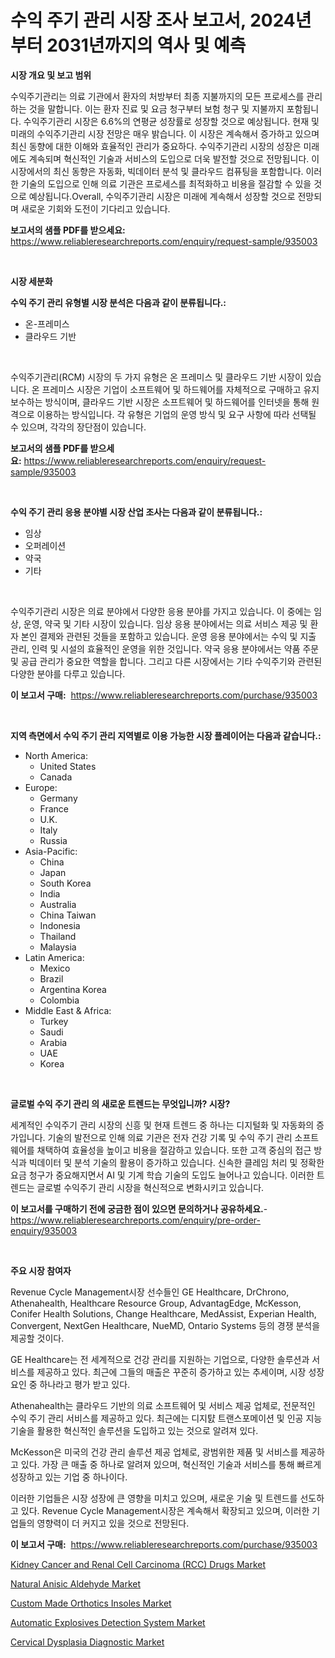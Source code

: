 <p><h1>수익 주기 관리 시장 조사 보고서, 2024년부터 2031년까지의 역사 및 예측</h1></p><p><strong>시장 개요 및 보고 범위</strong></p>
<p><p>수익주기관리는 의료 기관에서 환자의 처방부터 최종 지불까지의 모든 프로세스를 관리하는 것을 말합니다. 이는 환자 진료 및 요금 청구부터 보험 청구 및 지불까지 포함됩니다. 수익주기관리 시장은 6.6%의 연평균 성장률로 성장할 것으로 예상됩니다. 현재 및 미래의 수익주기관리 시장 전망은 매우 밝습니다. 이 시장은 계속해서 증가하고 있으며 최신 동향에 대한 이해와 효율적인 관리가 중요하다. 수익주기관리 시장의 성장은 미래에도 계속되며 혁신적인 기술과 서비스의 도입으로 더욱 발전할 것으로 전망됩니다. 이 시장에서의 최신 동향은 자동화, 빅데이터 분석 및 클라우드 컴퓨팅을 포함합니다. 이러한 기술의 도입으로 인해 의료 기관은 프로세스를 최적화하고 비용을 절감할 수 있을 것으로 예상됩니다.Overall, 수익주기관리 시장은 미래에 계속해서 성장할 것으로 전망되며 새로운 기회와 도전이 기다리고 있습니다.</p></p>
<p><strong>보고서의 샘플 PDF를 받으세요:</strong> <a href="https://www.reliableresearchreports.com/enquiry/request-sample/935003">https://www.reliableresearchreports.com/enquiry/request-sample/935003</a></p>
<p>&nbsp;</p>
<p><strong>시장 세분화</strong></p>
<p><strong>수익 주기 관리 유형별 시장 분석은 다음과 같이 분류됩니다.:</strong></p>
<p><ul><li>온-프레미스</li><li>클라우드 기반</li></ul></p>
<p>&nbsp;</p>
<p><p>수익주기관리(RCM) 시장의 두 가지 유형은 온 프레미스 및 클라우드 기반 시장이 있습니다. 온 프레미스 시장은 기업이 소프트웨어 및 하드웨어를 자체적으로 구매하고 유지보수하는 방식이며, 클라우드 기반 시장은 소프트웨어 및 하드웨어를 인터넷을 통해 원격으로 이용하는 방식입니다. 각 유형은 기업의 운영 방식 및 요구 사항에 따라 선택될 수 있으며, 각각의 장단점이 있습니다.</p></p>
<p><strong>보고서의 샘플 PDF를 받으세요:</strong>&nbsp;<a href="https://www.reliableresearchreports.com/enquiry/request-sample/935003">https://www.reliableresearchreports.com/enquiry/request-sample/935003</a></p>
<p>&nbsp;</p>
<p><strong> 수익 주기 관리 응용 분야별 시장 산업 조사는 다음과 같이 분류됩니다.:</strong></p>
<p><ul><li>임상</li><li>오퍼레이션</li><li>약국</li><li>기타</li></ul></p>
<p>&nbsp;</p>
<p><p>수익주기관리 시장은 의료 분야에서 다양한 응용 분야를 가지고 있습니다. 이 중에는 임상, 운영, 약국 및 기타 시장이 있습니다. 임상 응용 분야에서는 의료 서비스 제공 및 환자 본인 결제와 관련된 것들을 포함하고 있습니다. 운영 응용 분야에서는 수익 및 지출 관리, 인력 및 시설의 효율적인 운영을 위한 것입니다. 약국 응용 분야에서는 약품 주문 및 공급 관리가 중요한 역할을 합니다. 그리고 다른 시장에서는 기타 수익주기와 관련된 다양한 분야를 다루고 있습니다.</p></p>
<p><strong>이 보고서 구매:</strong>&nbsp; <a href="https://www.reliableresearchreports.com/purchase/935003">https://www.reliableresearchreports.com/purchase/935003</a></p>
<p>&nbsp;</p>
<p><strong>지역 측면에서 수익 주기 관리 지역별로 이용 가능한 시장 플레이어는 다음과 같습니다.:</strong></p>
<p><ul>
    <li>
        North America:
        <ul>
            <li>United States</li>
            <li>Canada</li>
        </ul>
    </li>
    <li>
        Europe:
        <ul>
            <li>Germany</li>
            <li>France</li>
            <li>U.K.</li>
            <li>Italy</li>
            <li>Russia</li>
        </ul>
    </li>
    <li>
        Asia-Pacific:
        <ul>
            <li>China</li>
            <li>Japan</li>
            <li>South Korea</li>
            <li>India</li>
            <li>Australia</li>
            <li>China Taiwan</li>
            <li>Indonesia</li>
            <li>Thailand</li>
            <li>Malaysia</li>
        </ul>
    </li>
    <li>
        Latin America:
        <ul>
            <li>Mexico</li>
            <li>Brazil</li>
            <li>Argentina Korea</li>
            <li>Colombia</li>
        </ul>
    </li>
    <li>
        Middle East & Africa:
        <ul>
            <li>Turkey</li>
            <li>Saudi</li>
            <li>Arabia</li>
            <li>UAE</li>
            <li>Korea</li>
        </ul>
    </li>
    </ul></p>
<p>&nbsp;</p>
<p><strong>글로벌 수익 주기 관리 의 새로운 트렌드는 무엇입니까? 시장?</strong></p>
<p><p>세계적인 수익주기 관리 시장의 신흥 및 현재 트렌드 중 하나는 디지털화 및 자동화의 증가입니다. 기술의 발전으로 인해 의료 기관은 전자 건강 기록 및 수익 주기 관리 소프트웨어를 채택하여 효율성을 높이고 비용을 절감하고 있습니다. 또한 고객 중심의 접근 방식과 빅데이터 및 분석 기술의 활용이 증가하고 있습니다. 신속한 클레임 처리 및 정확한 요금 청구가 중요해지면서 AI 및 기계 학습 기술의 도입도 늘어나고 있습니다. 이러한 트렌드는 글로벌 수익주기 관리 시장을 혁신적으로 변화시키고 있습니다.</p></p>
<p><strong>이 보고서를 구매하기 전에 궁금한 점이 있으면 문의하거나 공유하세요.</strong>- <a href="https://www.reliableresearchreports.com/enquiry/pre-order-enquiry/935003">https://www.reliableresearchreports.com/enquiry/pre-order-enquiry/935003</a></p>
<p>&nbsp;</p>
<p><strong>주요 시장 참여자</strong></p>
<p><p>Revenue Cycle Management시장 선수들인 GE Healthcare, DrChrono, Athenahealth, Healthcare Resource Group, AdvantagEdge, McKesson, Conifer Health Solutions, Change Healthcare, MedAssist, Experian Health, Convergent, NextGen Healthcare, NueMD, Ontario Systems 등의 경쟁 분석을 제공할 것이다. </p><p>GE Healthcare는 전 세계적으로 건강 관리를 지원하는 기업으로, 다양한 솔루션과 서비스를 제공하고 있다. 최근에 그들의 매출은 꾸준히 증가하고 있는 추세이며, 시장 성장 요인 중 하나라고 평가 받고 있다. </p><p>Athenahealth는 클라우드 기반의 의료 소프트웨어 및 서비스 제공 업체로, 전문적인 수익 주기 관리 서비스를 제공하고 있다. 최근에는 디지턄 트랜스포메이션 및 인공 지능 기술을 활용한 혁신적인 솔루션을 도입하고 있는 것으로 알려져 있다.</p><p>McKesson은 미국의 건강 관리 솔루션 제공 업체로, 광범위한 제품 및 서비스를 제공하고 있다. 가장 큰 매출 중 하나로 알려져 있으며, 혁신적인 기술과 서비스를 통해 빠르게 성장하고 있는 기업 중 하나이다.</p><p>이러한 기업들은 시장 성장에 큰 영향을 미치고 있으며, 새로운 기술 및 트렌드를 선도하고 있다. Revenue Cycle Management시장은 계속해서 확장되고 있으며, 이러한 기업들의 영향력이 더 커지고 있을 것으로 전망된다.</p></p>
<p><strong>이 보고서 구매:</strong>&nbsp;&nbsp;<a href="https://www.reliableresearchreports.com/purchase/935003">https://www.reliableresearchreports.com/purchase/935003</a></p>
<p><p><a href="https://boundless-drawbridge-702.notion.site/Kidney-Cancer-and-Renal-Cell-Carcinoma-RCC-Drugs-Market-Analysis-and-Market-Size-Global-Industry--0eff61d3be974e26819715bce3a66f06">Kidney Cancer and Renal Cell Carcinoma (RCC) Drugs Market</a></p><p><a href="https://github.com/juancolorado15/Market-Research-Report-List-1/blob/main/natural-anisic-aldehyde-market.md">Natural Anisic Aldehyde Market</a></p><p><a href="https://view.publitas.com/reportprime-1/custom-made-orthotics-insoles-market-with-the-goal-of-estimating-the-market-size-and-future-growth-potential-of-various-market-segments-based-on-component-applications-end-user-and-region/">Custom Made Orthotics Insoles Market</a></p><p><a href="https://github.com/dx0328/Market-Research-Report-List-1/blob/main/automatic-explosives-detection-system-market.md">Automatic Explosives Detection System Market</a></p><p><a href="https://gamy-alyssum-396.notion.site/Cervical-Dysplasia-Diagnostic-Market-Size-Growth-and-Forecast-from-2024-2031-31f78c37fa634f579b98bfd28ae25ba9">Cervical Dysplasia Diagnostic Market</a></p></p>
